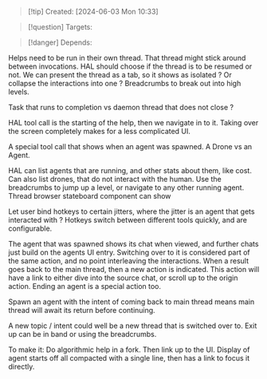 
>[!tip] Created: [2024-06-03 Mon 10:33]

>[!question] Targets: 

>[!danger] Depends: 

Helps need to be run in their own thread.
That thread might stick around between invocations.
HAL should choose if the thread is to be resumed or not.
We can present the thread as a tab, so it shows as isolated ?
Or collapse the interactions into one ?
Breadcrumbs to break out into high levels.

Task that runs to completion vs daemon thread that does not close ?

HAL tool call is the starting of the help, then we navigate in to it.
Taking over the screen completely makes for a less complicated UI.

A special tool call that shows when an agent was spawned.
A Drone vs an Agent.

HAL can list agents that are running, and other stats about them, like cost.
Can also list drones, that do not interact with the human.
Use the breadcrumbs to jump up a level, or navigate to any other running agent.
Thread browser stateboard component can show

Let user bind hotkeys to certain jitters, where the jitter is an agent that gets interacted with ?
Hotkeys switch between different tools quickly, and are configurable.

The agent that was spawned shows its chat when viewed, and further chats just build on the agents UI entry.  Switching over to it is considered part of the same action, and no point interleaving the interactions.  When a result goes back to the main thread, then a new action is indicated.  This action will have a link to either dive into the source chat, or scroll up to the origin action.  Ending an agent is a special action too.

Spawn an agent with the intent of coming back to main thread means main thread will await its return before continuing.

A new topic / intent could well be a new thread that is switched over to.
Exit up can be in band or using the breadcrumbs.

To make it:
Do algorithmic  help in a fork.
Then link up to the UI.
Display of agent starts off all compacted with a single line, then has a link to focus it directly.